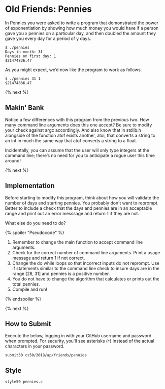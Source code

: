 # Old Friends: Pennies

In Pennies you were asked to write a program that demonstrated the power of exponentiation by showing how much money you would have if a person gave you x pennies on a particular day, and then doubled the amount they gave you every day for a period of y days.

```
$ ./pennies
Days in month: 31
Pennies on first day: 1
$21474836.47
```
As you might expect, we’d now like the program to work as follows.

```
$ ./pennies 31 1
$21474836.47
```


{% next %}

## Makin' Bank

Notice a few differences with this program from the previous two. How many command line arguments does this one accept? Be sure to modify your check against argc accordingly. And also know that in stdlib.h alongside of the function atof exists another, atoi, that converts a string to an int in much the same way that atof converts a string to a float.

Incidentally, you can assume that the user will only type integers at the command line; there’s no need for you to anticipate a rogue user this time around!

{% next %}

## Implementation

Before starting to modify this program, think about how you will validate the number of days and starting pennies. You probably don't want to reprompt. Better to include a check that the days and pennies are in an acceptable range and print out an error messsage and return 1 if they are not.

What else do you need to do?

{% spoiler "Pseudocode" %}
1. Remember to change the main function to accept command line arguments.
1. Check for the correct number of command line arguments. Print a usage message and return 1 if not correct.
1. Change the do while loops so that incorrect inputs do not reprompt. Use if statements similar to the command line check to insure days are in the range [28, 31] and pennies is a positive number.
1. You do not have to change the algorithm that calculates or prints out the total pennies. 
1. Compile and run!

{% endspoiler %}


{% next %}

## How to Submit

Execute the below, logging in with your GitHub username and password when prompted. For security, you'll see asterisks (`*`) instead of the actual characters in your password.

```
submit50 cs50/2018/ap/friends/pennies
```
## Style

```
style50 pennies.c
```



